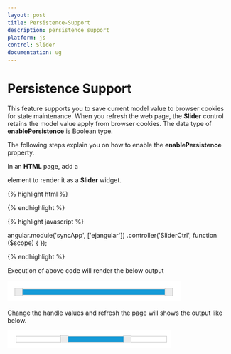 ```yaml
---
layout: post
title: Persistence-Support
description: persistence support
platform: js
control: Slider
documentation: ug
---
```


# Persistence Support

This feature supports you to save current model value to browser cookies for state maintenance. When you refresh the web page, the **Slider** control retains the model value apply from browser cookies. The data type of **enablePersistence** is Boolean type. 

The following steps explain you on how to enable the **enablePersistence** property.

In an **HTML** page, add a **<div>** element to render it as a **Slider** widget.

{% highlight html %}

<div id="rangeSlider" ej-slider e-width="width" e-slidertype="Range" e-enablePersistence="true"></div>

{% endhighlight %}


{% highlight javascript %}

  angular.module('syncApp', ['ejangular'])
           .controller('SliderCtrl', function ($scope) {
           });

{% endhighlight %}

Execution of above code will render the below output 

![](Enable_persistence_images/persist_img1.png)

Change the handle values and refresh the page will shows the output like below.

![](Enable_persistence_images/persist_img2.png)